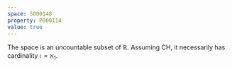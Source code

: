 ```yaml
---
space: S000148
property: P000114
value: true
---
```


The space is an uncountable subset of $\mathbb R$.  Assuming CH, it necessarily has cardinality $\mathfrak c = \aleph_1$.
